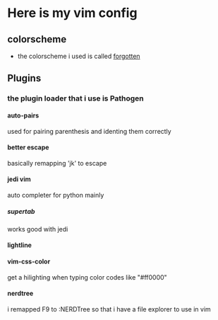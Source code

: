 
# Here is my vim config

## colorscheme

- the colorscheme i used is called [forgotten](https://github.com/haystackandroid/forgotten)
## Plugins

### the plugin loader that i use is Pathogen

#### auto-pairs

used for pairing parenthesis and identing them correctly

#### better escape

basically remapping 'jk' to escape

#### jedi vim

auto completer for python mainly

##### supertab

works good with jedi

#### lightline

#### vim-css-color

get a hilighting when typing color codes like "#ff0000"

#### nerdtree

i remapped F9 to :NERDTree so that i have a file explorer to use in vim
